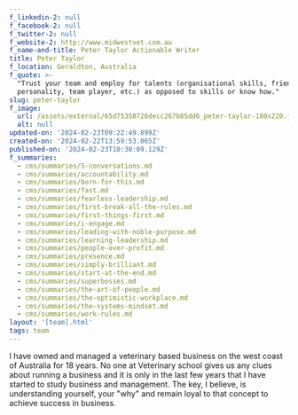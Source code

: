 ```yaml
---
f_linkedin-2: null
f_facebook-2: null
f_twitter-2: null
f_website-2: http://www.midwestvet.com.au
f_name-and-title: Peter Taylor Actionable Writer
title: Peter Taylor
f_location: Geraldton, Australia
f_quote: >-
  "Trust your team and employ for talents (organisational skills, friendly
  personality, team player, etc.) as opposed to skills or know how."
slug: peter-taylor
f_image:
  url: /assets/external/65d75358726decc267b85dd6_peter-taylor-180x220.jpeg
  alt: null
updated-on: '2024-02-23T09:22:49.899Z'
created-on: '2024-02-22T13:59:53.065Z'
published-on: '2024-02-23T10:30:09.129Z'
f_summaries:
  - cms/summaries/5-conversations.md
  - cms/summaries/accountability.md
  - cms/summaries/born-for-this.md
  - cms/summaries/fast.md
  - cms/summaries/fearless-leadership.md
  - cms/summaries/first-break-all-the-rules.md
  - cms/summaries/first-things-first.md
  - cms/summaries/i-engage.md
  - cms/summaries/leading-with-noble-purpose.md
  - cms/summaries/learning-leadership.md
  - cms/summaries/people-over-profit.md
  - cms/summaries/presence.md
  - cms/summaries/simply-brilliant.md
  - cms/summaries/start-at-the-end.md
  - cms/summaries/superbosses.md
  - cms/summaries/the-art-of-people.md
  - cms/summaries/the-optimistic-workplace.md
  - cms/summaries/the-systems-mindset.md
  - cms/summaries/work-rules.md
layout: '[team].html'
tags: team
---
```


I have owned and managed a veterinary based business on the west coast of Australia for 18 years. No one at Veterinary school gives us any clues about running a business and it is only in the last few years that I have started to study business and management. The key, I believe, is understanding yourself, your "why" and remain loyal to that concept to achieve success in business.
